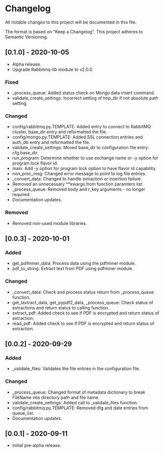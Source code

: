 # Changelog
All notable changes to this project will be documented in this file.

The format is based on "Keep a Changelog".  This project adheres to Semantic Versioning.


## [0.1.0] - 2020-10-05
- Alpha release.
- Upgrade Rabbitmq-lib module to v2.0.0.

### Fixed
- \_process_queue:  Added status check on Mongo data insert command.
- validate_create_settings:  Incorrect setting of tmp_dir if not absolute path setting.

### Changed
- config/rabbitmq.py.TEMPLATE: Added entry to connect to RabbitMQ cluster, base_dir entry and reformatted the file.
- config/mongo.py.TEMPLATE: Added SSL connection entries and auth_db entry and reformatted the file.
- validate_create_settings:  Moved base_dir to configuration file entry: cfg.base_dir.
- run_program:  Determine whether to use exchange name or -y option for program lock flavor id.
- main:  Add -y option for program lock option to have flavor id capability.
- non_proc_msg:  Changed error message to point to log file entries.
- \_convert_data:  Changed to handle extraction or insertion failure.
- Removed an unnecessary \*\*kwargs from function paramters list.
- \_process_queue:  Removed body and r_key arguments - no longer required.
- Documentation updates.

### Removed
- Removed non-used module libraries.


## [0.0.3] - 2020-10-01
### Added
- get_pdfminer_data:  Process data using the pdfminer module.
- pdf_to_string:  Extract text from PDF using pdfminer module.

### Changed
- \_convert_data:  Check and process status return from \_process_queue function.
- get_textract_data, get_pypdf2_data, \_process_queue:  Check status of extractions and return status to calling function.
- extract_pdf:  Added check to see if PDF is encrypted and return status of extraction.
- read_pdf:  Added check to see if PDF is encrypted and return status of extraction.


## [0.0.2] - 2020-09-29
### Added
- \_validate_files:  Validates the file entries in the configuration file.

### Changed
- \_process_queue:  Changed format of metadata dictionary to break FileName into directory path and file name.
- validate_create_settings:  Added call to \_validate_files function.
- config/rabbitmq.py.TEMPLATE:  Removed dtg and date entries from queue_list.
- Documentation updates.


## [0.0.1] - 2020-09-11
- Initial pre-alpha release.

